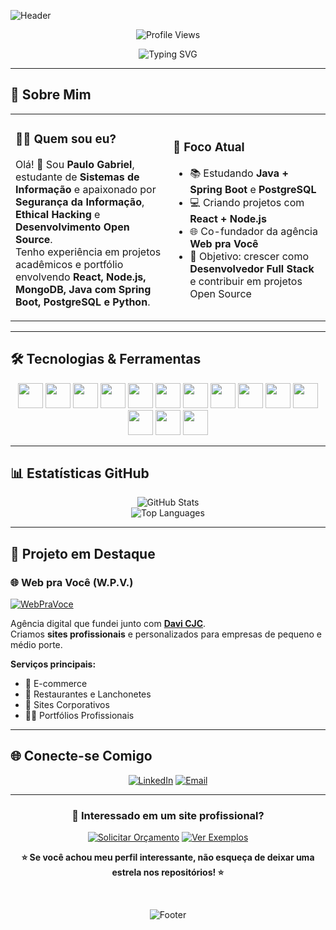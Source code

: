 ![Header](https://capsule-render.vercel.app/api?type=waving&color=gradient&customColorList=2&height=300&section=header&text=Paulo%20Gabriel&fontSize=50&fontColor=fff&animation=fadeIn&fontAlignY=38&desc=Estudante%20de%20Sistemas%20de%20Informação%20%7C%20Co-fundador%20da%20Web%20pra%20Você&descAlignY=55&descAlign=50)

<div align="center">

![Profile Views](https://komarev.com/ghpvc/?username=paulog&color=brightgreen&style=flat-square&label=Visualizações+do+Perfil)

</div>

<div align="center">

<picture>
  <source media="(prefers-color-scheme: dark)" srcset="https://readme-typing-svg.herokuapp.com?font=Fira+Code&pause=1000&color=2E9EF7&center=true&vCenter=true&width=435&lines=Estudante+de+Sistemas+de+Informação;Co-fundador+da+Web+pra+Você;Entusiasta+de+Segurança+da+Informação;Desenvolvimento+Full+Stack;Apaixonado+por+Tecnologia">
  <source media="(prefers-color-scheme: light)" srcset="https://readme-typing-svg.herokuapp.com?font=Fira+Code&pause=1000&color=1A73E8&center=true&vCenter=true&width=435&lines=Estudante+de+Sistemas+de+Informação;Co-fundador+da+Web+pra+Você;Entusiasta+de+Segurança+da+Informação;Desenvolvimento+Full+Stack;Apaixonado+por+Tecnologia">
  <img src="https://readme-typing-svg.herokuapp.com?font=Fira+Code&pause=1000&color=2E9EF7&center=true&vCenter=true&width=435&lines=Estudante+de+Sistemas+de+Informação;Co-fundador+da+Web+pra+Você;Entusiasta+de+Segurança+da+Informação;Desenvolvimento+Full+Stack;Apaixonado+por+Tecnologia" alt="Typing SVG">
</picture>

</div>

---

## 🚀 Sobre Mim

<table>
<tr>
<td width="50%">

### 👨‍💻 **Quem sou eu?**
Olá! 👋 Sou **Paulo Gabriel**, estudante de **Sistemas de Informação** e apaixonado por **Segurança da Informação**, **Ethical Hacking** e **Desenvolvimento Open Source**.  
Tenho experiência em projetos acadêmicos e portfólio envolvendo **React, Node.js, MongoDB, Java com Spring Boot, PostgreSQL e Python**.

</td>
<td width="50%">

### 🎯 **Foco Atual**
- 📚 Estudando **Java + Spring Boot** e **PostgreSQL**  
- 💻 Criando projetos com **React + Node.js**  
- 🌐 Co-fundador da agência **Web pra Você**  
- 🚀 Objetivo: crescer como **Desenvolvedor Full Stack** e contribuir em projetos Open Source  

</td>
</tr>
</table>

---

## 🛠️ Tecnologias & Ferramentas

<div align="center">
  <img src="https://cdn.jsdelivr.net/gh/devicons/devicon@latest/icons/java/java-original.svg" width="40" height="40"/>
  <img src="https://cdn.jsdelivr.net/gh/devicons/devicon@latest/icons/spring/spring-original.svg" width="40" height="40"/>
  <img src="https://cdn.jsdelivr.net/gh/devicons/devicon@latest/icons/postgresql/postgresql-original.svg" width="40" height="40"/>
  <img src="https://cdn.jsdelivr.net/gh/devicons/devicon@latest/icons/javascript/javascript-original.svg" width="40" height="40"/>
  <img src="https://cdn.jsdelivr.net/gh/devicons/devicon@latest/icons/react/react-original.svg" width="40" height="40"/>
  <img src="https://cdn.jsdelivr.net/gh/devicons/devicon@latest/icons/nodejs/nodejs-original.svg" width="40" height="40"/>
  <img src="https://cdn.jsdelivr.net/gh/devicons/devicon@latest/icons/mongodb/mongodb-original.svg" width="40" height="40"/>
  <img src="https://cdn.jsdelivr.net/gh/devicons/devicon@latest/icons/python/python-original.svg" width="40" height="40"/>
  <img src="https://cdn.jsdelivr.net/gh/devicons/devicon@latest/icons/csharp/csharp-original.svg" width="40" height="40"/>
  <img src="https://cdn.jsdelivr.net/gh/devicons/devicon@latest/icons/html5/html5-original.svg" width="40" height="40"/>
  <img src="https://cdn.jsdelivr.net/gh/devicons/devicon@latest/icons/css3/css3-original.svg" width="40" height="40"/>
  <img src="https://cdn.jsdelivr.net/gh/devicons/devicon@latest/icons/git/git-original.svg" width="40" height="40"/>
  <img src="https://cdn.jsdelivr.net/gh/devicons/devicon@latest/icons/github/github-original.svg" width="40" height="40"/>
  <img src="https://cdn.jsdelivr.net/gh/devicons/devicon@latest/icons/vscode/vscode-original.svg" width="40" height="40"/>
</div>


---

## 📊 Estatísticas GitHub

<div align="center">

<picture>
  <source media="(prefers-color-scheme: dark)" srcset="https://github-readme-stats.vercel.app/api?username=paulog&show_icons=true&theme=dark&include_all_commits=true&count_private=true&hide_border=true">
  <source media="(prefers-color-scheme: light)" srcset="https://github-readme-stats.vercel.app/api?username=paulog&show_icons=true&theme=default&include_all_commits=true&count_private=true&hide_border=true">
  <img src="https://github-readme-stats.vercel.app/api?username=paulog&show_icons=true&theme=dark&include_all_commits=true&count_private=true&hide_border=true" alt="GitHub Stats">
</picture>

<br>

<picture>
  <source media="(prefers-color-scheme: dark)" srcset="https://github-readme-stats.vercel.app/api/top-langs/?username=paulog&layout=compact&theme=dark&langs_count=8&hide_border=true">
  <source media="(prefers-color-scheme: light)" srcset="https://github-readme-stats.vercel.app/api/top-langs/?username=paulog&layout=compact&theme=default&langs_count=8&hide_border=true">
  <img src="https://github-readme-stats.vercel.app/api/top-langs/?username=paulog&layout=compact&theme=dark&langs_count=8&hide_border=true" alt="Top Languages">
</picture>

</div>

---

## 🚀 Projeto em Destaque

### 🌐 **Web pra Você (W.P.V.)**
[![WebPraVoce](https://img.shields.io/badge/-Ver%20Site-FF6B6B?style=for-the-badge&logo=google-chrome&logoColor=white)](https://webpravoce.shop)

Agência digital que fundei junto com [**Davi CJC**](https://github.com/Davicjc).  
Criamos **sites profissionais** e personalizados para empresas de pequeno e médio porte.  

**Serviços principais:**
- 🏪 E-commerce  
- 🍔 Restaurantes e Lanchonetes  
- 🏢 Sites Corporativos  
- 👨‍💼 Portfólios Profissionais  

---

## 🌐 Conecte-se Comigo

<div align="center">

[![LinkedIn](https://img.shields.io/badge/-LinkedIn-0A66C2?style=for-the-badge&logo=linkedin&logoColor=white)](https://www.linkedin.com/in/seuusuario/)
[![Email](https://img.shields.io/badge/-Email-D14836?style=for-the-badge&logo=gmail&logoColor=white)](mailto:seuemail@gmail.com)

</div>

---

<div align="center">

### 🌟 **Interessado em um site profissional?**

[![Solicitar Orçamento](https://img.shields.io/badge/-🚀%20Solicitar%20Orçamento-FF6B6B?style=for-the-badge&logo=rocket&logoColor=white)](https://webpravoce.shop)
[![Ver Exemplos](https://img.shields.io/badge/-👀%20Ver%20Exemplos-4ECDC4?style=for-the-badge&logo=eye&logoColor=white)](https://webpravoce.shop/#portfolio)

**⭐ Se você achou meu perfil interessante, não esqueça de deixar uma estrela nos repositórios! ⭐**

<br>

![Footer](https://capsule-render.vercel.app/api?type=waving&color=gradient&customColorList=2&height=150&section=footer&animation=fadeIn)

</div>
